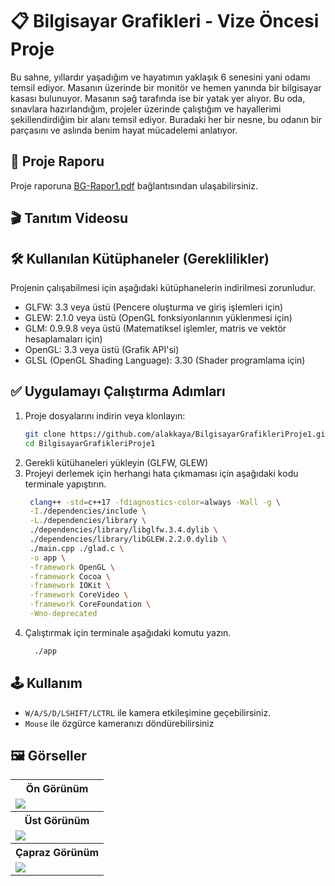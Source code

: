 # 📋 Bilgisayar Grafikleri - Vize Öncesi Proje 

Bu sahne, yıllardır yaşadığım ve hayatımın yaklaşık 6 senesini yani odamı temsil ediyor. Masanın üzerinde bir monitör ve hemen yanında bir bilgisayar kasası bulunuyor. Masanın sağ tarafında ise bir yatak yer alıyor. Bu oda, sınavlara hazırlandığım, projeler üzerinde çalıştığım ve hayallerimi şekillendirdiğim bir alanı temsil ediyor. Buradaki her bir nesne, bu odanın bir parçasını ve aslında benim hayat mücadelemi anlatıyor.

## 📑 Proje Raporu
Proje raporuna [BG-Rapor1.pdf](./BG-Rapor1.pdf) bağlantısından ulaşabilirsiniz.

## 🎬 Tanıtım Videosu

## 🛠 Kullanılan Kütüphaneler (Gereklilikler)

Projenin çalışabilmesi için aşağıdaki kütüphanelerin indirilmesi zorunludur.

- GLFW: 3.3 veya üstü (Pencere oluşturma ve giriş işlemleri için)
- GLEW: 2.1.0 veya üstü (OpenGL fonksiyonlarının yüklenmesi için)
- GLM: 0.9.9.8 veya üstü (Matematiksel işlemler, matris ve vektör hesaplamaları için)
- OpenGL: 3.3 veya üstü (Grafik API'si)
- GLSL (OpenGL Shading Language): 3.30 (Shader programlama için)

## ✅ Uygulamayı Çalıştırma Adımları

1. Proje dosyalarını indirin veya klonlayın:
     ```bash
     git clone https://github.com/alakkaya/BilgisayarGrafikleriProje1.git
     cd BilgisayarGrafikleriProje1
     ```
2. Gerekli kütühaneleri yükleyin (GLFW, GLEW)
3. Projeyi derlemek için herhangi hata çıkmaması için aşağıdaki kodu terminale yapıştırın.
     ```bash
      clang++ -std=c++17 -fdiagnostics-color=always -Wall -g \
      -I./dependencies/include \
      -L./dependencies/library \
      ./dependencies/library/libglfw.3.4.dylib \
      ./dependencies/library/libGLEW.2.2.0.dylib \
      ./main.cpp ./glad.c \
      -o app \
      -framework OpenGL \
      -framework Cocoa \
      -framework IOKit \
      -framework CoreVideo \
      -framework CoreFoundation \
      -Wno-deprecated
     ```
4. Çalıştırmak için terminale aşağıdaki komutu yazın.
    ```bash
      ./app
     ```

## 🕹️ Kullanım

- `W/A/S/D/LSHIFT/LCTRL` ile kamera etkileşimine geçebilirsiniz.
- `Mouse` ile özgürce kameranızı döndürebilirsiniz


## 🖼️ Görseller

<table>
        <tr>
            <th>Ön Görünüm</th>
        </tr>
        <tr>
            <td><img src="https://github.com/user-attachments/assets/25e64573-b54b-40c7-b090-8d9a3a3fc313" ></td>
        </tr>
        <tr>
            <th>Üst Görünüm</th>
        </tr>
        <tr>
            <td><img src="https://github.com/user-attachments/assets/a4a89f6a-ff82-4a27-a920-c3989cd9a5df" ></td>
        </tr>
        <tr>
            <th>Çapraz Görünüm</th>
        </tr>
        <tr>
            <td><img src="https://github.com/user-attachments/assets/95858b77-0486-480f-b6b9-bad82a717d57" ></td>
        </tr>
    </table>



